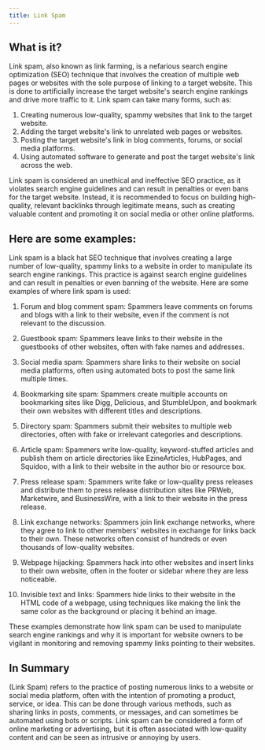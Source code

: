 ```yaml
---
title: Link Spam
---
```




## What is it?

Link spam, also known as link farming, is a nefarious search engine optimization (SEO) technique that involves the creation of multiple web pages or websites with the sole purpose of linking to a target website. This is done to artificially increase the target website's search engine rankings and drive more traffic to it. Link spam can take many forms, such as:

1. Creating numerous low-quality, spammy websites that link to the target website.
2. Adding the target website's link to unrelated web pages or websites.
3. Posting the target website's link in blog comments, forums, or social media platforms.
4. Using automated software to generate and post the target website's link across the web.

Link spam is considered an unethical and ineffective SEO practice, as it violates search engine guidelines and can result in penalties or even bans for the target website. Instead, it is recommended to focus on building high-quality, relevant backlinks through legitimate means, such as creating valuable content and promoting it on social media or other online platforms.

## Here are some examples:

Link spam is a black hat SEO technique that involves creating a large number of low-quality, spammy links to a website in order to manipulate its search engine rankings. This practice is against search engine guidelines and can result in penalties or even banning of the website. Here are some examples of where link spam is used:

1. Forum and blog comment spam: Spammers leave comments on forums and blogs with a link to their website, even if the comment is not relevant to the discussion.

2. Guestbook spam: Spammers leave links to their website in the guestbooks of other websites, often with fake names and addresses.

3. Social media spam: Spammers share links to their website on social media platforms, often using automated bots to post the same link multiple times.

4. Bookmarking site spam: Spammers create multiple accounts on bookmarking sites like Digg, Delicious, and StumbleUpon, and bookmark their own websites with different titles and descriptions.

5. Directory spam: Spammers submit their websites to multiple web directories, often with fake or irrelevant categories and descriptions.

6. Article spam: Spammers write low-quality, keyword-stuffed articles and publish them on article directories like EzineArticles, HubPages, and Squidoo, with a link to their website in the author bio or resource box.

7. Press release spam: Spammers write fake or low-quality press releases and distribute them to press release distribution sites like PRWeb, Marketwire, and BusinessWire, with a link to their website in the press release.

8. Link exchange networks: Spammers join link exchange networks, where they agree to link to other members' websites in exchange for links back to their own. These networks often consist of hundreds or even thousands of low-quality websites.

9. Webpage hijacking: Spammers hack into other websites and insert links to their own website, often in the footer or sidebar where they are less noticeable.

10. Invisible text and links: Spammers hide links to their website in the HTML code of a webpage, using techniques like making the link the same color as the background or placing it behind an image.

These examples demonstrate how link spam can be used to manipulate search engine rankings and why it is important for website owners to be vigilant in monitoring and removing spammy links pointing to their websites.

## In Summary

(Link Spam) refers to the practice of posting numerous links to a website or social media platform, often with the intention of promoting a product, service, or idea. This can be done through various methods, such as sharing links in posts, comments, or messages, and can sometimes be automated using bots or scripts. Link spam can be considered a form of online marketing or advertising, but it is often associated with low-quality content and can be seen as intrusive or annoying by users.